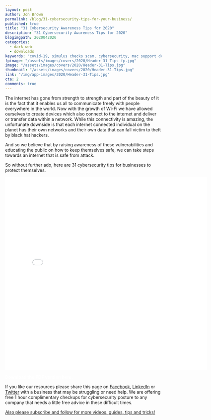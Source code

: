 ```yaml
---
layout: post
author: Jon Brown
permalink: /blog/31-cybersecurity-tips-for-your-business/
published: true
title: "31 Cybersecurity Awareness Tips for 2020"
description: "31 Cybersecurity Awareness Tips for 2020"
blogimgpath: 2020042020
categories:
  - dark-web
  - downloads
keywords: "covid-19, simulus checks scam, cybersecurity, mac support dc"
fpimage: "/assets/images/covers/2020/Header-31-Tips-fp.jpg"
image: "/assets/images/covers/2020/Header-31-Tips.jpg"
thumbnail: "/assets/images/covers/2020/Header-31-Tips.jpg"
link: "/img/app-images/2020/Header-31-Tips.jpg"
cta: 2
comments: true
---
```

The internet has gone from strength to strength and part of the beauty of it is the fact that it enables us all to communicate freely with people everywhere in the world. Now with the growth of Wi-Fi we have allowed ourselves to create devices which also connect to the internet and deliver or transfer data within a network. While this connectivity is amazing, the unfortunate downside is that each internet connected individual on the planet has their own networks and their own data that can fall victim to theft by black hat hackers.

And so we believe that by raising awareness of these vulnerabilities and educating the public on how to keep themselves safe, we can take steps towards an internet that is safe from attack.

So without further ado, here are 31 cybersecurity tips for businesses to protect themselves.

<embed src="{{site.site_cdn_}}/assets/img/attachments/Cybersecurity-Awareness-Tips.pdf" width="650" height="620" type='application/pdf' class="d-none d-sm-block mb-10" />

<a href="https://drive.google.com/file/d/1hw2dH5O-04dsfIEOBb2kZO9IqcQpvNvB/view?usp=sharing" class="btn btn-primary d-block w-100 lead" style="color: white !important; font-weight: bold !important; text-decoration: none !important;">Download the PDF version here. </a>

If you like our resources please share this page on [Facebook](https://www.facebook.com/grovetechnologies), [LinkedIn](https://www.linkedin.com/company/grove-tech) or [Twitter](https://twitter.com/thegrovetech) with a business that may be struggling or need help. We are offering free 1 hour complimentary checkups for cybersecurity posture to any company that needs a little free advice in these difficult times. 

[Also please subscribe and follow for more videos, guides, tips and tricks!](https://www.youtube.com/watch?v=kfp0pfG6OdY&list=PLSklzLKTmHD4OjPxSIfO-CYLc5emDpngo)